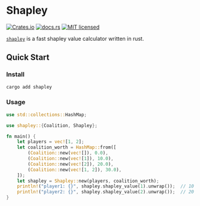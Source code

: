 # Shapley


[![Crates.io](https://img.shields.io/crates/v/shapley)](https://crates.io/crates/shapley)
[![docs.rs](https://img.shields.io/docsrs/shapley)](https://docs.rs/shapley/latest/shapley/)
[![MIT licensed](https://img.shields.io/badge/license-MIT-blue.svg)](./LICENSE)


[`shapley`](https://github.com/shenxiangzhuang/shapley)
is a fast shapley value calculator written in rust.


## Quick Start

### Install

```bash
cargo add shapley
```

### Usage

```rust
use std::collections::HashMap;

use shapley::{Coalition, Shapley};

fn main() {
    let players = vec![1, 2];
    let coalition_worth = HashMap::from([
        (Coalition::new(vec![]), 0.0),
        (Coalition::new(vec![1]), 10.0),
        (Coalition::new(vec![2]), 20.0),
        (Coalition::new(vec![1, 2]), 30.0),
    ]);
    let shapley = Shapley::new(players, coalition_worth);
    println!("player1: {}", shapley.shapley_value(1).unwrap());  // 10
    println!("player2: {}", shapley.shapley_value(2).unwrap());  // 20
}
```
